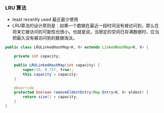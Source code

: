 ### LRU 算法
- least recently used 最近最少使用
- LRU算法的设计原则是：如果一个数据在最近一段时间没有被访问到，那么在将来它被访问的可能性也很小。也就是说，当限定的空间已存满数据时，应当把最久没有被访问到的数据淘汰。

```java
public class LRULinkedHashMap<K, V> extends LinkedHashMap<K, V> {

    private int capacity;

    public LRULinkedHashMap(int capacity) {
        super(16, 0.75f, true);
        this.capacity = capacity;
    }

    @Override
    protected boolean removeEldestEntry(Map.Entry<K, V> eldest) {
        return size() > capacity;
    }
}
```

